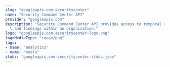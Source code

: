 ```yaml
---
slug: "googleapis-com-securitycenter"
name: "Security Command Center API"
provider: "googleapis.com"
description: "Security Command Center API provides access to temporal views of assets\
  \ and findings within an organization."
logo: "googleapis.com-securitycenter-logo.png"
logoMediaType: "image/png"
tags:
- name: "analytics"
- name: "media"
stubs: "googleapis.com-securitycenter-stubs.json"
---
```

